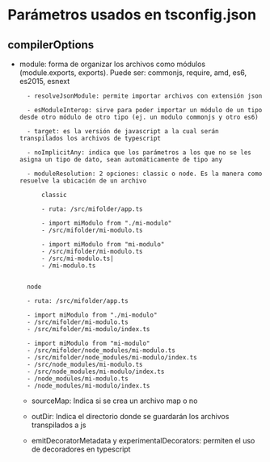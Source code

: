 # Parámetros usados en tsconfig.json

## compilerOptions

- module: forma de organizar los archivos como módulos (module.exports, exports). Puede ser: commonjs, require, amd, es6, es2015, esnext

      	- resolveJsonModule: permite importar archivos con extensión json

      	- esModuleInterop: sirve para poder importar un módulo de un tipo desde otro módulo de otro tipo (ej. un modulo commonjs y otro es6)

      	- target: es la versión de javascript a la cual serán transpilados los archivos de typescript

      	- noImplicitAny: indica que los parámetros a los que no se les asigna un tipo de dato, sean automáticamente de tipo any

      	- moduleResolution: 2 opciones: classic o node. Es la manera como resuelve la ubicación de un archivo

      		classic

      		- ruta: /src/mifolder/app.ts

      		- import miModulo from "./mi-modulo"
      		- /src/mifolder/mi-modulo.ts

      		- import miModulo from "mi-modulo"
      		- /src/mifolder/mi-modulo.ts
      		- /src/mi-modulo.ts|
      		- /mi-modulo.ts


    	node

    	- ruta: /src/mifolder/app.ts

    	- import miModulo from "./mi-modulo"
    	- /src/mifolder/mi-modulo.ts
    	- /src/mifolder/mi-modulo/index.ts

    	- import miModulo from "mi-modulo"
    	- /src/mifolder/node_modules/mi-modulo.ts
    	- /src/mifolder/node_modules/mi-modulo/index.ts
    	- /src/node_modules/mi-modulo.ts
    	- /src/node_modules/mi-modulo/index.ts
    	- /node_modules/mi-modulo.ts
    	- /node_modules/mi-modulo/index.ts

    - sourceMap: Indica si se crea un archivo map o no

    - outDir: Indica el directorio donde se guardarán los archivos transpilados a js

    - emitDecoratorMetadata y experimentalDecorators: permiten el uso de decoradores en typescript
